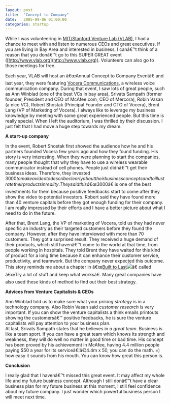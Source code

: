 ```yaml
---
layout: post
title:  "Concept to Company"
date:   2005-09-06 01:00:00
categories: startup
---
```


While I was volunteering in [MIT/Stanford Venture Lab (VLAB)](http://www.vlab.org), I had a chance to meet with and listen to numerous CEOs and great executives. If you are living in Bay Area and interested in business, I canâ€™t think of a reason that you donâ€™t go to this SUPER GREAT event ([http://www.vlab.org](http://www.vlab.org)). Volunteers can also go to those meetings for free.

Each year, VLAB will host an â€œAnnual Concept to Company Eventâ€ and last year, they were featuring [Vocera Communications](http://www.vocera.com), a wireless voice communication company. During that event, I saw lots of great people, such as Ann Winblad (one of the best VCs in bay area), Srivats Sampath (former founder, President and CEO of McAfee.com, CEO of Mercora), Robin Vasan (a nice VC), Robert Shostak (Principal Founder and CTO of Vocera), Brent Lang (VP of Marketing of Vocera). I always like to leverage my business knowledge by meeting with some great experienced people. But this time is really special. When I left the auditorium, I was thrilled by their discussion. I just felt that I had move a huge step towards my dream.

**A start-up company**

In the event, Robert Shostak first showed the audience how he and his partners founded Vocera few years ago and how they found funding. His story is very interesting. When they were planning to start the companies, many people thought that why they have to use a wireless wearable communicator instead of cell phones. People just didnâ€™t get their business ideas. Therefore, they invested $3000 to make a video to describe clearly about their business concepts and to illustrate their products in reality. They said this â€œ$3000â€ is one of the best investments for them because positive feedbacks start to come after they show the video to potential investors. Robert said they have found more than 40 venture capitals before they got enough funding for their company. I am really impressed by their efforts and I have a better picture about what I need to do in the future.

After that, Brent Lang, the VP of marketing of Vocera, told us they had never specific an industry as their targeted customers before they found the company. However, after they have interviewed with more than 70 customers. They got a surprised result. They received a huge demand of their products, which still havenâ€™t come to the world at that time, from people working in hospitals. They told Brent they have waited for this kind of product for a long time because it can enhance their customer service, productivity, and teamwork. But the company never expected this outcome. This story reminds me about a chapter in â€œ[Built to Last](http://www.amazon.com/exec/obidos/redirect?link_code=ur2&camp=1789&tag=othxredisyour-20&creative=9325&path=tg/detail/-/0060516402/qid=1128669178/sr=8-1/ref=pd_bbs_1?v=glance%26s=books%26n=507846)![](http://www.assoc-amazon.com/e/ir?t=othxredisyour-20&l=ur2&o=1)â€ called â€œTry a lot of stuff and keep what worksâ€. Many great companies have also used these kinds of method to find out their best strategy.

**Advices from Venture Capitalists & CEOs**

Ann Winblad told us to make sure what your _pricing strategy_ is in a technology company. Also Robin Vasan said _customer research_ is very important. If you can show the venture capitalists a think emails printouts showing the customersâ€™ positive feedbacks, he is sure the venture capitalists will pay attention to your business plan.  
 At last, Srivats Sampath states that he believes in _a great team_. Business is like a team sport. If you can have a great team which knows its strength and weakness, they will do well no matter in good time or bad time. His concept has been proved by his achievement in McAfee, having 4.4 million people paying $50 a year for its serviceâ€¦â€¦4.4m x 50, you can do the math. =) how easy it sounds from his mouth. You can know how great this person is.

**Conclusion**

I really glad that I havenâ€™t missed this great event. It may affect my whole life and my future business concept. Although I still donâ€™t have a clear business plan for my future business at this moment, I still feel confidence about my future company. I just wonder which powerful business person I will meet next time.
